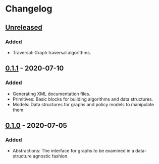 # Changelog

## [Unreleased]
### Added
- Traversal: Graph traversal algorithms.

## [0.1.1] - 2020-07-10
### Added
- Generating XML documentation files.
- Primitives: Basic blocks for building algorithms and data structures. 
- Models: Data structures for graphs and policy models to manipulate them.

## [0.1.0] - 2020-07-05
### Added
- Abstractions: The interface for graphs to be examined in a data-structure agnostic fashion.

[Unreleased]: https://github.com/qbit86/arborescence/compare/abstractions-0.1.1...HEAD
[0.1.1]: https://github.com/qbit86/arborescence/compare/abstractions-0.1.0...models-0.1.1
[0.1.0]: https://github.com/qbit86/arborescence/releases/tag/abstractions-0.1.0
